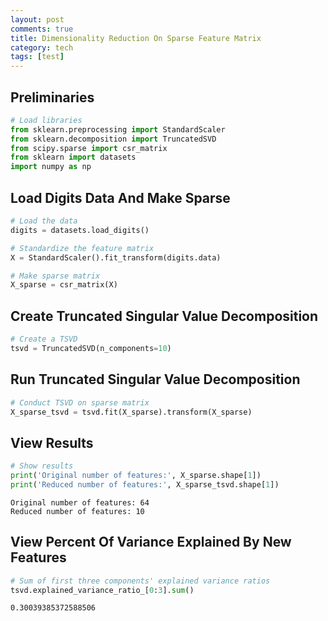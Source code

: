```yaml
---
layout: post
comments: true
title: Dimensionality Reduction On Sparse Feature Matrix
category: tech
tags: [test]
---
```

## Preliminaries


```python
# Load libraries
from sklearn.preprocessing import StandardScaler
from sklearn.decomposition import TruncatedSVD
from scipy.sparse import csr_matrix
from sklearn import datasets
import numpy as np
```

## Load Digits Data And Make Sparse


```python
# Load the data
digits = datasets.load_digits()

# Standardize the feature matrix
X = StandardScaler().fit_transform(digits.data)

# Make sparse matrix
X_sparse = csr_matrix(X)
```

## Create Truncated Singular Value Decomposition


```python
# Create a TSVD
tsvd = TruncatedSVD(n_components=10)
```

## Run Truncated Singular Value Decomposition


```python
# Conduct TSVD on sparse matrix
X_sparse_tsvd = tsvd.fit(X_sparse).transform(X_sparse)
```

## View Results


```python
# Show results
print('Original number of features:', X_sparse.shape[1])
print('Reduced number of features:', X_sparse_tsvd.shape[1])
```

    Original number of features: 64
    Reduced number of features: 10


## View Percent Of Variance Explained By New Features


```python
# Sum of first three components' explained variance ratios
tsvd.explained_variance_ratio_[0:3].sum()
```




    0.30039385372588506


